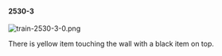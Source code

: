 #### 2530-3
![train-2530-3-0.png](https://github.com/lil-lab/nlvr/raw/master/nlvr/train/images/35/train-2530-3-0.png "train-2530-3-0.png")

There is yellow item touching the wall with a black item on top.